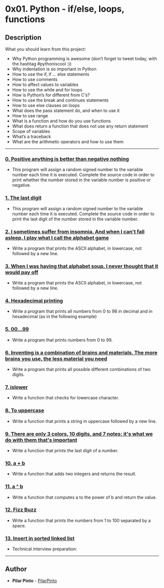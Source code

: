 # 0x01. Python - if/else, loops, functions

## Description
What you should learn from this project:

* Why Python programming is awesome (don’t forget to tweet today, with the hashtag #pythoniscool :))
* Why indentation is so important in Python
* How to use the if, if ... else statements
* How to use comments
* How to affect values to variables
* How to use the while and for loops
* How is Python’s for different from C‘s?
* How to use the break and continues statements
* How to use else clauses on loops
* What does the pass statement do, and when to use it
* How to use range
* What is a function and how do you use functions
* What does return a function that does not use any return statement
* Scope of variables
* What’s a traceback
* What are the arithmetic operators and how to use them

---

### [0. Positive anything is better than negative nothing](./0-positive_or_negative.py)
* This program will assign a random signed number to the variable number each time it is executed. Complete the source code in order to print whether the number stored in the variable number is positive or negative.


### [1. The last digit](./1-last_digit.py)
* This program will assign a random signed number to the variable number each time it is executed. Complete the source code in order to print the last digit of the number stored in the variable number.


### [2. I sometimes suffer from insomnia. And when I can't fall asleep, I play what I call the alphabet game](./2-print_alphabet.py)
* Write a program that prints the ASCII alphabet, in lowercase, not followed by a new line.


### [3. When I was having that alphabet soup, I never thought that it would pay off](./3-print_alphabt.py)
* Write a program that prints the ASCII alphabet, in lowercase, not followed by a new line.


### [4. Hexadecimal printing](./4-print_hexa.py)
* Write a program that prints all numbers from 0 to 98 in decimal and in hexadecimal (as in the following example)


### [5. 00...99](./5-print_comb2.py)
* Write a program that prints numbers from 0 to 99.


### [6. Inventing is a combination of brains and materials. The more brains you use, the less material you need](./6-print_comb3.py)
* Write a program that prints all possible different combinations of two digits.


### [7. islower](./7-islower.py)
* Write a function that checks for lowercase character. 


### [8. To uppercase](./8-uppercase.py)
* Write a function that prints a string in uppercase followed by a new line.


### [9. There are only 3 colors, 10 digits, and 7 notes; it's what we do with them that's important](./9-print_last_digit.py)
* Write a function that prints the last digit of a number.


### [10. a + b](./10-add.py)
* Write a function that adds two integers and returns the result.


### [11. a ^ b](./11-pow.py)
* Write a function that computes a to the power of b and return the value.


### [12. Fizz Buzz](./12-fizzbuzz.py)
* Write a function that prints the numbers from 1 to 100 separated by a space. 


### [13. Insert in sorted linked list](./13-insert_number.c)
* Technical interview preparation: 

---

## Author
* **Pilar Pinto** - [PilarPinto](https://github.com/PilarPinto)